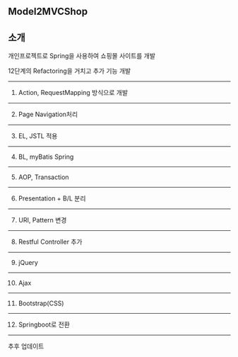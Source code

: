 ## Model2MVCShop

## 소개
개인프로젝트로 Spring을 사용하여 쇼핑몰 사이트를 개발

12단계의 Refactoring을 거치고 추가 기능 개발

-------------------------------------------------
1. Action, RequestMapping 방식으로 개발


------------------------------------------------
2. Page Navigation처리


------------------------------------------------
3. EL, JSTL 적용


-----------------------------------------------
4. BL, myBatis Spring


-----------------------------------------------
5. AOP, Transaction


-----------------------------------------------
6. Presentation + B/L 분리


-----------------------------------------------
7. URI, Pattern 변경


-----------------------------------------------
8. Restful Controller 추가


-----------------------------------------------
9. jQuery


-----------------------------------------------
10. Ajax


-----------------------------------------------
11. Bootstrap(CSS)


-----------------------------------------------
12. Springboot로 전환


-----------------------------------------------

추후 업데이트
